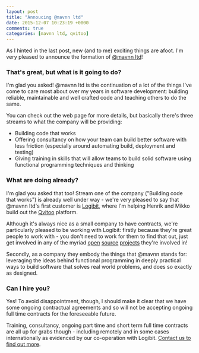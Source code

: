 ```yaml
---
layout: post
title: "Annoucing @mavnn ltd"
date: 2015-12-07 10:23:19 +0000
comments: true
categories: [mavnn ltd, qvitoo]
---
```

As I hinted in the last post, new (and to me) exciting things are afoot. I'm very pleased
to announce the formation of [@mavnn ltd](http://mavnn.co.uk)!

### That's great, but what is it going to do?

I'm glad you asked! @mavnn ltd is the continuation of a lot of the things I've come to care most about over my years in software development: building reliable, maintainable and well crafted code and teaching others to do the same.

You can check out the web page for more details, but basically there's three streams to what the company will be providing:

* Building code that works
* Offering consultancy on how your team can build better software with less friction (especially around automating build, deployment and testing)
* Giving training in skills that will allow teams to build solid software using functional programming techniques and thinking

### What are doing already?

I'm glad you asked that too! Stream one of the company ("Building code that works") is already well under way - we're very pleased to say that @mavnn ltd's first customer is [Logibit](https://github.com/logibit), where I'm helping Henrik and Mikko build out the [Qvitoo](https://qvitoo.com/) platform.

Although it's always nice as a small company to have contracts, we're particularly pleased to be working with Logibit: firstly because they're great people to work with - you don't need to work for them to find that out, just get involved in any of the myriad [open](http://suave.io/) [source](https://github.com/Albacore/albacore) [projects](https://github.com/logary/logary) they're involved in!

Secondly, as a company they embody the things that @mavnn stands for: leveraging the ideas behind functional programming in deeply practical ways to build software that solves real world problems, and does so exactly as designed.

### Can I hire you?

Yes! To avoid disappointment, though, I should make it clear that we have some ongoing contractual agreements and so will not be accepting ongoing full time contracts for the foreseeable future.

Training, consultancy, ongoing part time and short term full time contracts are all up for grabs though - including remotely and in some cases internationally as evidenced by our co-operation with Logibit. [Contact us to find out more](http://mavnn.co.uk/#contacts).
